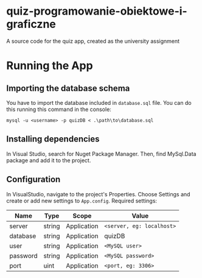 # quiz-programowanie-obiektowe-i-graficzne
A source code for the quiz app, created as the university assignment

# Running the App
## Importing the database schema
You have to import the database included in `database.sql` file. You can do this running this command in the console:

`mysql -u <username> -p quizDB < .\path\to\database.sql`

## Installing dependencies
In Visual Studio, search for Nuget Package Manager. Then, find MySql.Data package and add it to the project.

## Configuration
In VisualStudio, navigate to the project's Properties. Choose Settings and create or add new settings to `App.config`.
Required settings:


| Name     | Type      | Scope         | Value                       |
| -------- | --------- | ------------- | --------------------------- |
| server   | string    | Application   | `<server, eg: localhost>`   |
| database | string    | Application   | quizDB                      |
| user     | string    | Application   | `<MySQL user>`              |
| password | string    | Application   | `<MySQL password>`          |
| port     | uint      | Application   | `<port, eg: 3306>`          |
